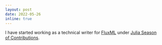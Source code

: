 ```yaml
---
layout: post
date: 2022-05-26
inline: true
---
```


I have started working as a technical writer for [FluxML](https://fluxml.ai/) under [Julia Season of Contributions](https://julialang.org/jsoc/).
